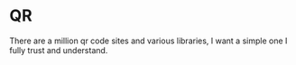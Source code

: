 # QR

There are a million qr code sites and various libraries, I want a simple one I fully trust and understand.

